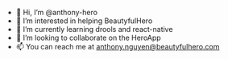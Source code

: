 - 👋 Hi, I’m @anthony-hero
- 👀 I’m interested in helping BeautyfulHero 
- 🌱 I’m currently learning drools and react-native
- 💞️ I’m looking to collaborate on the HeroApp
- 📫 You can reach me at anthony.nguyen@beautyfulhero.com 

<!---
anthony-hero/anthony-hero is a ✨ special ✨ repository because its `README.md` (this file) appears on your GitHub profile.
You can click the Preview link to take a look at your changes.
--->
